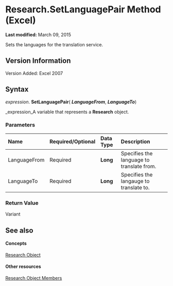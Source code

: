 
# Research.SetLanguagePair Method (Excel)

 **Last modified:** March 09, 2015

Sets the languages for the translation service.

## Version Information

Version Added: Excel 2007 


## Syntax

 _expression_. **SetLanguagePair**( **_LanguageFrom_**,  **_LanguageTo_**)

 _expression_A variable that represents a  **Research** object.


### Parameters



|**Name**|**Required/Optional**|**Data Type**|**Description**|
|:-----|:-----|:-----|:-----|
|LanguageFrom|Required| **Long**|Specifies the language to translate from.|
|LanguageTo|Required| **Long**|Specifies the langauge to translate to.|

### Return Value

Variant


## See also


#### Concepts


 [Research Object](de9d8a1d-4942-88f4-ba8c-30bd06e1f24b.md)
#### Other resources


 [Research Object Members](c749811e-c5ee-4d35-ef27-f6b1aedffc99.md)
